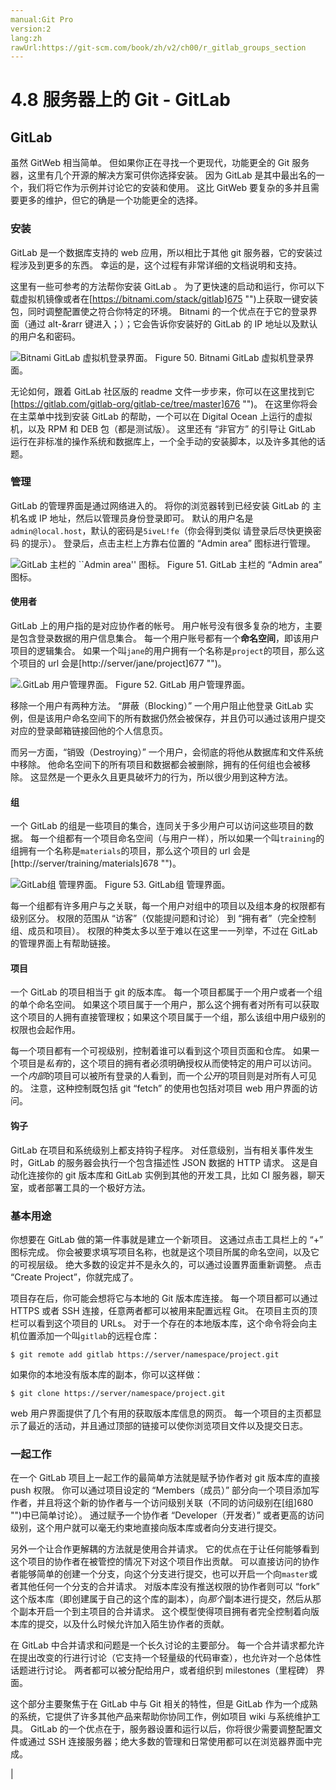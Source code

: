 ```yaml
---
manual:Git Pro
version:2
lang:zh
rawUrl:https://git-scm.com/book/zh/v2/ch00/r_gitlab_groups_section
---
```



# 4.8 服务器上的 Git - GitLab

## GitLab<a name="_gitlab"></a>


虽然 GitWeb 相当简单。 但如果你正在寻找一个更现代，功能更全的 Git 服务器，这里有几个开源的解决方案可供你选择安装。 因为 GitLab 是其中最出名的一个，我们将它作为示例并讨论它的安装和使用。 这比 GitWeb 要复杂的多并且需要更多的维护，但它的确是一个功能更全的选择。



### 安装<a name="_安装"></a>


GitLab 是一个数据库支持的 web 应用，所以相比于其他 git 服务器，它的安装过程涉及到更多的东西。 幸运的是，这个过程有非常详细的文档说明和支持。




这里有一些可参考的方法帮你安装 GitLab 。 为了更快速的启动和运行，你可以下载虚拟机镜像或者在[https://bitnami.com/stack/gitlab]675 "")上获取一键安装包，同时调整配置使之符合你特定的环境。 Bitnami 的一个优点在于它的登录界面（通过 alt-&amp;rarr 键进入；）；它会告诉你安装好的 GitLab 的 IP 地址以及默认的用户名和密码。


![Bitnami GitLab 虚拟机登录界面。](%673.png "")
Figure 50. Bitnami GitLab 虚拟机登录界面。



无论如何，跟着 GitLab 社区版的 readme 文件一步步来，你可以在这里找到它[https://gitlab.com/gitlab-org/gitlab-ce/tree/master]676 "")。 在这里你将会在主菜单中找到安装 GitLab 的帮助，一个可以在 Digital Ocean 上运行的虚拟机，以及 RPM 和 DEB 包（都是测试版）。 这里还有 “非官方” 的引导让 GitLab 运行在非标准的操作系统和数据库上，一个全手动的安装脚本，以及许多其他的话题。




### 管理<a name="_管理"></a>


GitLab 的管理界面是通过网络进入的。 将你的浏览器转到已经安装 GitLab 的 主机名或 IP 地址，然后以管理员身份登录即可。 默认的用户名是`admin@local.host`，默认的密码是`5iveL!fe`（你会得到类似 请登录后尽快更换密码 的提示）。 登录后，点击主栏上方靠右位置的 “Admin area” 图标进行管理。


![GitLab 主栏的 ``Admin area'' 图标。](%674.png "")
Figure 51. GitLab 主栏的 “Admin area” 图标。


#### 使用者<a name="_使用者"></a>


GitLab 上的用户指的是对应协作者的帐号。 用户帐号没有很多复杂的地方，主要是包含登录数据的用户信息集合。 每一个用户账号都有一个**命名空间**，即该用户项目的逻辑集合。 如果一个叫`jane`的用户拥有一个名称是`project`的项目，那么这个项目的 url 会是[http://server/jane/project]677 "")。


![.GitLab 用户管理界面。](%679.png "")
Figure 52. GitLab 用户管理界面。



移除一个用户有两种方法。 “屏蔽（Blocking）” 一个用户阻止他登录 GitLab 实例，但是该用户命名空间下的所有数据仍然会被保存，并且仍可以通过该用户提交对应的登录邮箱链接回他的个人信息页。




而另一方面，“销毁（Destroying）” 一个用户，会彻底的将他从数据库和文件系统中移除。 他命名空间下的所有项目和数据都会被删除，拥有的任何组也会被移除。 这显然是一个更永久且更具破坏力的行为，所以很少用到这种方法。




#### 组<a name="r_gitlab_groups_section"></a>


一个 GitLab 的组是一些项目的集合，连同关于多少用户可以访问这些项目的数据。 每一个组都有一个项目命名空间（与用户一样），所以如果一个叫`training`的组拥有一个名称是`materials`的项目，那么这个项目的 url 会是[http://server/training/materials]678 "")。


![GitLab组 管理界面。](%681.png "")
Figure 53. GitLab组 管理界面。



每一个组都有许多用户与之关联，每一个用户对组中的项目以及组本身的权限都有级别区分。 权限的范围从 “访客”（仅能提问题和讨论） 到 “拥有者”（完全控制组、成员和项目）。 权限的种类太多以至于难以在这里一一列举，不过在 GitLab 的管理界面上有帮助链接。




#### 项目<a name="_项目"></a>


一个 GitLab 的项目相当于 git 的版本库。 每一个项目都属于一个用户或者一个组的单个命名空间。 如果这个项目属于一个用户，那么这个拥有者对所有可以获取这个项目的人拥有直接管理权；如果这个项目属于一个组，那么该组中用户级别的权限也会起作用。




每一个项目都有一个可视级别，控制着谁可以看到这个项目页面和仓库。 如果一个项目是*私有*的，这个项目的拥有者必须明确授权从而使特定的用户可以访问。 一个*内部*的项目可以被所有登录的人看到，而一个*公开*的项目则是对所有人可见的。 注意，这种控制既包括 git “fetch” 的使用也包括对项目 web 用户界面的访问。




#### 钩子<a name="_钩子"></a>


GitLab 在项目和系统级别上都支持钩子程序。 对任意级别，当有相关事件发生时，GitLab 的服务器会执行一个包含描述性 JSON 数据的 HTTP 请求。 这是自动化连接你的 git 版本库和 GitLab 实例到其他的开发工具，比如 CI 服务器，聊天室，或者部署工具的一个极好方法。





### 基本用途<a name="_基本用途"></a>


你想要在 GitLab 做的第一件事就是建立一个新项目。 这通过点击工具栏上的 “+” 图标完成。 你会被要求填写项目名称，也就是这个项目所属的命名空间，以及它的可视层级。 绝大多数的设定并不是永久的，可以通过设置界面重新调整。 点击 “Create Project”，你就完成了。




项目存在后，你可能会想将它与本地的 Git 版本库连接。 每一个项目都可以通过 HTTPS 或者 SSH 连接，任意两者都可以被用来配置远程 Git。 在项目主页的顶栏可以看到这个项目的 URLs。 对于一个存在的本地版本库，这个命令将会向主机位置添加一个叫`gitlab`的远程仓库：



```
$ git remote add gitlab https://server/namespace/project.git
```




如果你的本地没有版本库的副本，你可以这样做：



```
$ git clone https://server/namespace/project.git
```




web 用户界面提供了几个有用的获取版本库信息的网页。 每一个项目的主页都显示了最近的活动，并且通过顶部的链接可以使你浏览项目文件以及提交日志。




### 一起工作<a name="_一起工作"></a>


在一个 GitLab 项目上一起工作的最简单方法就是赋予协作者对 git 版本库的直接 push 权限。 你可以通过项目设定的 “Members（成员）” 部分向一个项目添加写作者，并且将这个新的协作者与一个访问级别关联（不同的访问级别在[组]680 "")中已简单讨论）。 通过赋予一个协作者 “Developer（开发者）” 或者更高的访问级别，这个用户就可以毫无约束地直接向版本库或者向分支进行提交。




另外一个让合作更解耦的方法就是使用合并请求。 它的优点在于让任何能够看到这个项目的协作者在被管控的情况下对这个项目作出贡献。 可以直接访问的协作者能够简单的创建一个分支，向这个分支进行提交，也可以开启一个向`master`或者其他任何一个分支的合并请求。 对版本库没有推送权限的协作者则可以 “fork” 这个版本库（即创建属于自己的这个库的副本），向*那个*副本进行提交，然后从那个副本开启一个到主项目的合并请求。 这个模型使得项目拥有者完全控制着向版本库的提交，以及什么时候允许加入陌生协作者的贡献。




在 GitLab 中合并请求和问题是一个长久讨论的主要部分。 每一个合并请求都允许在提出改变的行进行讨论（它支持一个轻量级的代码审查），也允许对一个总体性话题进行讨论。 两者都可以被分配给用户，或者组织到 milestones（里程碑） 界面。




这个部分主要聚焦于在 GitLab 中与 Git 相关的特性，但是 GitLab 作为一个成熟的系统，它提供了许多其他产品来帮助你协同工作，例如项目 wiki 与系统维护工具。 GitLab 的一个优点在于，服务器设置和运行以后，你将很少需要调整配置文件或通过 SSH 连接服务器；绝大多数的管理和日常使用都可以在浏览器界面中完成。



|


